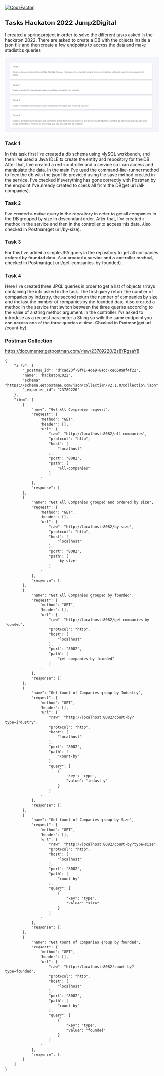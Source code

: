 [![CodeFactor](https://www.codefactor.io/repository/github/quimcrous/hackaton2022/badge)](https://www.codefactor.io/repository/github/quimcrous/hackaton2022)

## Tasks Hackaton 2022 Jump2Digital

I created a spring project in order to solve the different tasks asked in the hackaton 2022.
There are asked to create a DB with the objects inside a json file and then create a few endpoints to access the data and make stadistics queries.

![img.png](img.png)

### Task 1

In this task first I've created a db schema using MySQL workbench, and then I've used a Java IDLE to create the entity and repository for the DB.
After that, I've created a rest-controller and a service so I can access and manipulate the data. In the main I've used the command-line-runner method to feed the db with the json file provided using the save method created in the service.
I've checked if everything has gone correctly with Postman by the endpoint I've already created to check all from the DB(get url /all-companies).

### Task 2

I've created a native query in the repository in order to get all companies in the DB grouped by size in descendant order. After that, I've created a method in the service and then in the controller to access this data. Also checked in Postman(get url /by-size).

### Task 3

For this I've added a simple JPA query in the repository to get all companies ordered by founded date. Also created a service and a controller method, checked in Postman(get url /get-companies-by-founded).

### Task 4

Here I've created three JPQL queries in order to get a list of objects arrays containing the info asked in the task. 
The first query return the number of companies by industry, the second return the number of companies by size and the last the number of companies by the founded date.
Also created a method in the service that switch between the three queries according to the value of a string method argument. In the controller I've asked to introduce as a request parameter a String so with the same endpoint you can access one of the three queries at time.
Checked in Postman(get url /count-by).

### Postman Collection

https://documenter.getpostman.com/view/23789220/2s8YRgsaY8

~~~~
{
	"info": {
		"_postman_id": "dfcad23f-9f41-4de9-84cc-ce65898f4f22",
		"name": "hackaton2022",
		"schema": "https://schema.getpostman.com/json/collection/v2.1.0/collection.json",
		"_exporter_id": "23789220"
	},
	"item": [
		{
			"name": "Get All Companies request",
			"request": {
				"method": "GET",
				"header": [],
				"url": {
					"raw": "http://localhost:8082/all-companies",
					"protocol": "http",
					"host": [
						"localhost"
					],
					"port": "8082",
					"path": [
						"all-companies"
					]
				}
			},
			"response": []
		},
		{
			"name": "Get All Companies grouped and ordered by size",
			"request": {
				"method": "GET",
				"header": [],
				"url": {
					"raw": "http://localhost:8082/by-size",
					"protocol": "http",
					"host": [
						"localhost"
					],
					"port": "8082",
					"path": [
						"by-size"
					]
				}
			},
			"response": []
		},
		{
			"name": "Get All Companies grouped by founded",
			"request": {
				"method": "GET",
				"header": [],
				"url": {
					"raw": "http://localhost:8082/get-companies-by-founded",
					"protocol": "http",
					"host": [
						"localhost"
					],
					"port": "8082",
					"path": [
						"get-companies-by-founded"
					]
				}
			},
			"response": []
		},
		{
			"name": "Get Count of Companies group by Industry",
			"request": {
				"method": "GET",
				"header": [],
				"url": {
					"raw": "http://localhost:8082/count-by?type=industry",
					"protocol": "http",
					"host": [
						"localhost"
					],
					"port": "8082",
					"path": [
						"count-by"
					],
					"query": [
						{
							"key": "type",
							"value": "industry"
						}
					]
				}
			},
			"response": []
		},
		{
			"name": "Get Count of Companies group by Size",
			"request": {
				"method": "GET",
				"header": [],
				"url": {
					"raw": "http://localhost:8082/count-by?type=size",
					"protocol": "http",
					"host": [
						"localhost"
					],
					"port": "8082",
					"path": [
						"count-by"
					],
					"query": [
						{
							"key": "type",
							"value": "size"
						}
					]
				}
			},
			"response": []
		},
		{
			"name": "Get Count of Companies group by founded",
			"request": {
				"method": "GET",
				"header": [],
				"url": {
					"raw": "http://localhost:8082/count-by?type=founded",
					"protocol": "http",
					"host": [
						"localhost"
					],
					"port": "8082",
					"path": [
						"count-by"
					],
					"query": [
						{
							"key": "type",
							"value": "founded"
						}
					]
				}
			},
			"response": []
		}
	]
}
~~~~